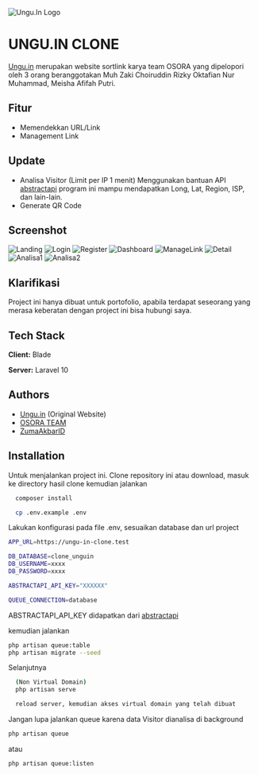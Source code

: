 ![Ungu.In Logo](https://ungu.in/assets/img/logo/unguin.svg)

# UNGU.IN CLONE

[Ungu.in](https://ungu.in/) merupakan website sortlink karya team OSORA yang dipelopori oleh 3 orang beranggotakan Muh Zaki Choiruddin Rizky Oktafian Nur Muhammad, Meisha Afifah Putri.

## Fitur

-   Memendekkan URL/Link
-   Management Link

## Update

-   Analisa Visitor (Limit per IP 1 menit)
    Menggunakan bantuan API [abstractapi](https://abstractapi.com/) program ini mampu mendapatkan Long, Lat, Region, ISP, dan lain-lain.
-   Generate QR Code

## Screenshot

![Landing](https://i.ibb.co/8KSmnsd/landing.png)
![Login](https://i.ibb.co/VQZLtDv/login.png)
![Register](https://i.ibb.co/P9HRHcH/register.png)
![Dashboard](https://i.ibb.co/nb52BZ8/dashboard.png)
![ManageLink](https://i.ibb.co/6RchYPm/manage-link.png)
![Detail](https://i.ibb.co/mSfJW74/detail-link.png)
![Analisa1](https://i.ibb.co/cDQd6rQ/analisa1.png)
![Analisa2](https://i.ibb.co/yQQ23Mn/analisa2.png)

## Klarifikasi

Project ini hanya dibuat untuk portofolio, apabila terdapat seseorang yang merasa keberatan dengan project ini bisa hubungi saya.

## Tech Stack

**Client:** Blade

**Server:** Laravel 10

## Authors

-   [Ungu.in](https://ungu.in/) (Original Website)
-   [OSORA TEAM](https://www.linkedin.com/company/osorateam)
-   [ZumaAkbarID](https://github.com/ZumaAkbarID)

## Installation

Untuk menjalankan project ini.
Clone repository ini atau download, masuk ke directory hasil clone kemudian jalankan

```bash
  composer install
```

```bash
  cp .env.example .env
```

Lakukan konfigurasi pada file .env, sesuaikan database dan url project

```bash
APP_URL=https://ungu-in-clone.test

DB_DATABASE=clone_unguin
DB_USERNAME=xxxx
DB_PASSWORD=xxxx

ABSTRACTAPI_API_KEY="XXXXXX"

QUEUE_CONNECTION=database
```

ABSTRACTAPI_API_KEY didapatkan dari [abstractapi](https://abstractapi.com/)

kemudian jalankan

```bash
php artisan queue:table
php artisan migrate --seed
```

Selanjutnya

```bash
  (Non Virtual Domain)
  php artisan serve
```

```bash
  reload server, kemudian akses virtual domain yang telah dibuat
```

Jangan lupa jalankan queue karena data Visitor dianalisa di background

```bash
php artisan queue
```

atau

```bash
php artisan queue:listen
```
